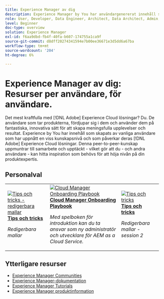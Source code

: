 ```yaml
---
title: Experience Manager av dig
description: Experience Manager by You har användargenererat innehåll som skapats av användare som har uppnått en viss kunskapsnivå och som påverkar deras kunskaper om Adobe Experience Manager.
role: User, Developer, Data Engineer, Architect, Data Architect, Admin, Leader
level: Beginner
doc-type: overview
solution: Experience Manager
exl-id: f6aa9dbd-fb4f-40fa-b607-174755a1ca9f
source-git-commit: d8dff20274341594e7b00ee36671e3d5dd6a67ba
workflow-type: tm+mt
source-wordcount: '204'
ht-degree: 6%

---
```


# Experience Manager av dig: Resurser per användare, för användare.

Det mest kraftfulla med [!DNL Adobe] Experience Cloud lösningar? Du. De användare som tar produkterna, fördjupar sig i dem och använder dem på fantastiska, innovativa sätt för att skapa meningsfulla upplevelser och resultat. Experience by You har innehåll som skapats av vanliga användare som har uppnått en viss kunskapsnivå och som påverkar deras [!DNL Adobe] Experience Cloud lösningar. Denna peer-to-peer-kunskap uppmuntrar till samarbete och upptäckt - vilket gör att du - och andra användare - kan hitta inspiration som behövs för att höja nivån på din produktexpertis.

<div id="recs-overview-body-1"></div>
<div id="recs-overview-body-2"></div>
<div id="recs-overview-body-3"></div>
<div id="recs-overview-body-4"></div>
<div id="recs-overview-body-5"></div>
<div id="recs-overview-body-6"></div>

<div id="staff-picks-section">

## Personalval

<table>
<tr>
  <td>
    <a href="/help/experience-manager/sites/expert-resources/champion-tips-1.md">
      <img alt="Tips och tricks - redigerbara mallar" src="https://video.tv.adobe.com/v/3409424?format=jpeg" />
    </a>
    <div>
      <a href="/help/experience-manager/sites/expert-resources/champion-tips-1.md">
    <strong>Tips och tricks</strong>
    </a>
    </div>
    <p>
    <em>Redigerbara mallar</em>
    <p>
  </td>
  <td>
    <a href="/help/experience-manager/cloud-service/expert-resources/aem-champions/onboarding-playbook.md">
      <img alt="Cloud Manager Onboarding Playbook" src="https://video.tv.adobe.com/v/3419299?format=jpeg" />
    </a>
    <div>
      <a href="/help/experience-manager/cloud-service/expert-resources/aem-champions/onboarding-playbook.md">
    <strong>Cloud Manager Onboarding Playbook</strong>
    </a>
    </div>
    <p>
    <em>Med spelboken för introduktion kan du ta ansvar som ny administratör och utvecklare för AEM as a Cloud Service.</em>
    <p>
  </td>
  <td>
    <a href="/help/experience-manager/sites/expert-resources/champion-tips-2.md">
      <img alt="Tips och tricks" src="https://video.tv.adobe.com/v/3409427?format=jpeg" />
    </a>
    <div>
      <a href="/help/experience-manager/sites/expert-resources/champion-tips-2.md">
    <strong>Tips och tricks</strong>
    </a>
    </div>
    <p>
    <em>Redigerbara mallar - session 2</em>
    <p>
  </td>
</tr>
</table>

</div>

## Ytterligare resurser

* [Experience Manager Communities](https://experienceleaguecommunities.adobe.com/t5/adobe-experience-manager/ct-p/adobe-experience-manager-community)
* [Experience Manager-dokumentation](https://experienceleague.adobe.com/docs/experience-manager-cloud-service.html)
* [Experience Manager Tutorials](https://experienceleague.adobe.com/docs/experience-manager-learn/aem-tutorials/overview.html)
* [Experience Manager produktinformation](https://business.adobe.com/products/experience-manager/adobe-experience-manager.html)
